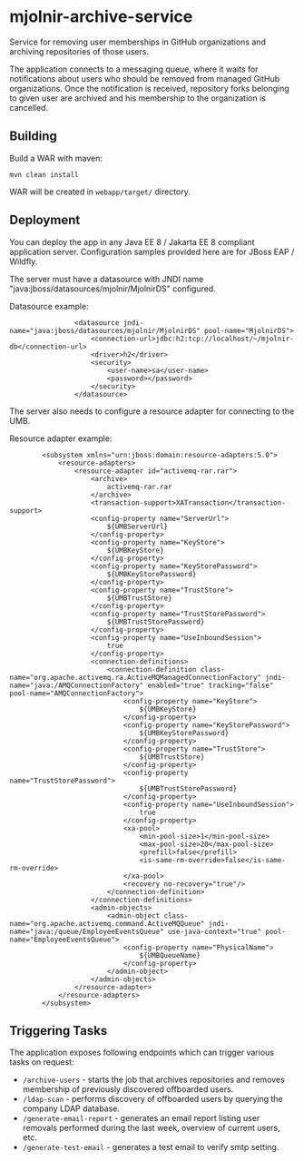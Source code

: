 # mjolnir-archive-service

Service for removing user memberships in GitHub organizations and archiving repositories of those users.

The application connects to a messaging queue, where it waits for notifications about users who should be removed from managed GitHub organizations.
Once the notification is received, repository forks belonging to given user are archived and his membership to the organization is cancelled.

## Building

Build a WAR with maven:

```
mvn clean install
```

WAR will be created in `webapp/target/` directory.

## Deployment

You can deploy the app in any Java EE 8 / Jakarta EE 8 compliant application server. Configuration samples provided here are for JBoss EAP / Wildfly.

The server must have a datasource with JNDI name "java:jboss/datasources/mjolnir/MjolnirDS" configured.

Datasource example:

```
                <datasource jndi-name="java:jboss/datasources/mjolnir/MjolnirDS" pool-name="MjolnirDS">
                    <connection-url>jdbc:h2:tcp://localhost/~/mjolnir-db</connection-url>
                    <driver>h2</driver>
                    <security>
                        <user-name>sa</user-name>
                        <password></password>
                    </security>
                </datasource>
```

The server also needs to configure a resource adapter for connecting to the UMB.

Resource adapter example:

```
        <subsystem xmlns="urn:jboss:domain:resource-adapters:5.0">
            <resource-adapters>
                <resource-adapter id="activemq-rar.rar">
                    <archive>
                        activemq-rar.rar
                    </archive>
                    <transaction-support>XATransaction</transaction-support>
                    <config-property name="ServerUrl">
                        ${UMBServerUrl}
                    </config-property>
                    <config-property name="KeyStore">
                        ${UMBKeyStore}
                    </config-property>
                    <config-property name="KeyStorePassword">
                        ${UMBKeyStorePassword}
                    </config-property>
                    <config-property name="TrustStore">
                        ${UMBTrustStore}
                    </config-property>
                    <config-property name="TrustStorePassword">
                        ${UMBTrustStorePassword}
                    </config-property>
                    <config-property name="UseInboundSession">
                        true
                    </config-property>
                    <connection-definitions>
                        <connection-definition class-name="org.apache.activemq.ra.ActiveMQManagedConnectionFactory" jndi-name="java:/AMQConnectionFactory" enabled="true" tracking="false" pool-name="AMQConnectionFactory">
                            <config-property name="KeyStore">
                                ${UMBKeyStore}
                            </config-property>
                            <config-property name="KeyStorePassword">
                                ${UMBKeyStorePassword}
                            </config-property>
                            <config-property name="TrustStore">
                                ${UMBTrustStore}
                            </config-property>
                            <config-property name="TrustStorePassword">
                                ${UMBTrustStorePassword}
                            </config-property>
                            <config-property name="UseInboundSession">
                                true
                            </config-property>
                            <xa-pool>
                                <min-pool-size>1</min-pool-size>
                                <max-pool-size>20</max-pool-size>
                                <prefill>false</prefill>
                                <is-same-rm-override>false</is-same-rm-override>
                            </xa-pool>
                            <recovery no-recovery="true"/>
                        </connection-definition>
                    </connection-definitions>
                    <admin-objects>
                        <admin-object class-name="org.apache.activemq.command.ActiveMQQueue" jndi-name="java:/queue/EmployeeEventsQueue" use-java-context="true" pool-name="EmployeeEventsQueue">
                            <config-property name="PhysicalName">
                                ${UMBQueueName}
                            </config-property>
                        </admin-object>
                    </admin-objects>
                </resource-adapter>
            </resource-adapters>
        </subsystem>
```

## Triggering Tasks

The application exposes following endpoints which can trigger various tasks on request:

* `/archive-users` - starts the job that archives repositories and removes membership of previously discovered offboarded users.
* `/ldap-scan` - performs discovery of offboarded users by querying the company LDAP database.
* `/generate-email-report` - generates an email report listing user removals performed during the last week, overview of current users, etc.
* `/generate-test-email` - generates a test email to verify smtp setting.



